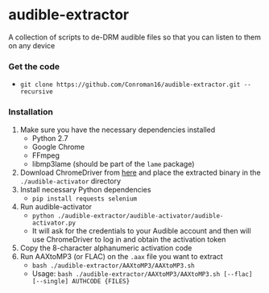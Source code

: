 # audible-extractor
A collection of scripts to de-DRM audible files so that you can listen to them on any device

### Get the code
* `git clone https://github.com/Conroman16/audible-extractor.git --recursive`

### Installation
1. Make sure you have the necessary dependencies installed
    * Python 2.7
    * Google Chrome
    * FFmpeg
    * libmp3lame (should be part of the `lame` package)
2. Download ChromeDriver from [here](https://sites.google.com/a/chromium.org/chromedriver/downloads) and place the extracted binary in the `./audible-activator` directory
3. Install necessary Python dependencies
    * `pip install requests selenium`
4. Run audible-activator
    * `python ./audible-extractor/audible-activator/audible-activator.py`
    * It will ask for the credentials to your Audible account and then will use ChromeDriver to log in and obtain the activation token
5. Copy the 8-character alphanumeric activation code
6. Run AAXtoMP3 (or FLAC) on the `.aax` file you want to extract
    * `bash ./audible-extractor/AAXtoMP3/AAXtoMP3.sh`
    * Usage: `bash ./audible-extractor/AAXtoMP3/AAXtoMP3.sh [--flac] [--single] AUTHCODE {FILES}`
